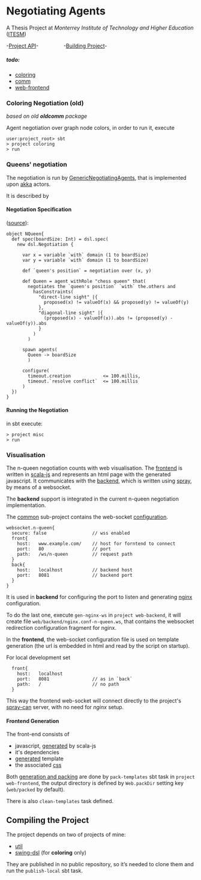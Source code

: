 Negotiating Agents
===
A Thesis Project at *Monterrey Institute of Technology and Higher Education* ([ITESM](http:/itesm.mx/))

-[Project API](http://fehu.github.io/agent-negotiation/unidoc/package.html)-
&nbsp;&nbsp;&nbsp;&nbsp;&nbsp;&nbsp;&nbsp; &nbsp;&nbsp;&nbsp;&nbsp;&nbsp;&nbsp;&nbsp;
-[Building Project](#compiling-the-project)-

##### todo:
  * [coloring](coloring/todo.md)
  * [comm](comm/todo.md)
  * [web-frontend](web/frontend/todo.md)

### Coloring Negotiation (old)
*based on old __oldcomm__ package*

Agent negotiation over graph node colors, in order to run it, execute
```
user:project_root> sbt
> project coloring
> run
```

### Queens' negotiation

The negotiation is run by [GenericNegotiatingAgents](misc/src/main/scala/feh/tec/agents/GenericNegotiatingAgent.scala),
that is implemented upon [akka](http://akka.io) actors.

It is described by

#### Negotiation Specification
([source](misc/src/main/scala/feh/tec/agents/NQueen.scala)):
```
object NQueen{
  def spec(boardSize: Int) = dsl.spec( 
    new dsl.Negotiation {
    
      var x = variable `with` domain (1 to boardSize)
      var y = variable `with` domain (1 to boardSize)
  
      def `queen's position` = negotiation over (x, y)
  
      def Queen = agent withRole "chess queen" that(
        negotiates the `queen's position` `with` the.others and
          hasConstraints(
            "direct-line sight" |{
              proposed(x) != valueOf(x) && proposed(y) != valueOf(y)
            },
            "diagonal-line sight" |{
              (proposed(x) - valueOf(x)).abs != (proposed(y) - valueOf(y)).abs
            }
          )
        )
  
      spawn agents(
        Queen -> boardSize
        )
  
      configure(
        timeout.creation            <= 100.millis,
        timeout.`resolve conflict`  <= 100.millis
      )
  })
}
```

#### Running the Negotiation

in sbt execute:
```
> project misc
> run
```

### Visualisation
 
The n-queen negotiation counts with web visualisation. The [frontend](web/frontend) is written in [scala-js](http://scala-js.org) and represents an html page with the generated javascript. It communicates with the [backend](web/backend), which is written using [spray](http://spray.io), by means of a websocket. 

The **backend** support is integrated in the current n-queen negotiation implementation.

The [common](web/common) sub-project contains the web-socket [configuration](web/common/src/main/resources/websocket.conf).
```
websocket.n-queen{
  secure: false                 // wss enabled
  front{
    host:   www.example.com/    // host for forntend to connect
    port:   80                  // port 
    path:   /ws/n-queen         // request path
  }
  back{
    host:   localhost           // backend host
    port:   8081                // backend port
  }
}
```

It is used in **backend** for configuring the port to listen and generating [nginx](http://nginx.org/) configuration.

To do the last one, execute `gen-nginx-ws` in `project web-backend`, it will create file `web/backend/nginx.conf-n-queen.ws`, that contains the websocket redirection configuration fragment for nginx.

In the **frontend**, the web-socket configuration file is used on template generation (the url is embedded in html and read by the script on startup).

For local development set 
```
  front{
    host:   localhost
    port:   8081                // as in `back`
    path:   /                   // no path
  }
```
This way the frontend web-socket will connect directly to the project's [spray-can](https://github.com/spray/spray-can) server, with no need for *nginx* setup. 

#### Frontend Generation

The front-end consists of
* javascript, [generated](web/frontend/src/main/scala/feh/tec/web/NQueen.scala) by scala-js
* it's dependencies
* [generated](web/frontend/src/main/scala/feh/tec/web/gen/NQueenTemplate.scala) template
* the associated [css](web/frontend/styles/n-queen)

Both [generation and packing](web/frontend/src/main/scala/feh/tec/web/util/PackTemplates.scala) are done by `pack-templates` sbt task in `project web-frontend`, the output directory is defined by `Web.packDir` setting key 
(`web/packed` by default).

There is also `clean-templates` task defined.

## Compiling the Project

The project depends on two of projects of mine:
* [util](https://github.com/fehu/util)
* [swing-dsl](https://github.com/fehu/swing-dsl) (for **coloring** only)

They are published in no public repository, so it’s needed to clone them and run the `publish-local` sbt task.
